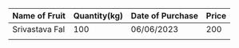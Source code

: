 |Name of Fruit  | Quantity(kg)  | Date of Purchase  |  Price |
|---|---|---|---|
| Srivastava Fal | 100 | 06/06/2023 | 200 |
| | | | |
